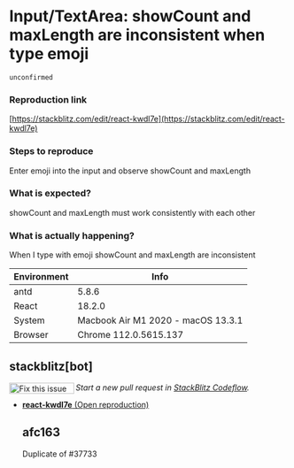 # Input/TextArea: showCount and maxLength are inconsistent when type emoji

`unconfirmed`

### Reproduction link

[https://stackblitz.com/edit/react-kwdl7e](https://stackblitz.com/edit/react-kwdl7e)

### Steps to reproduce

Enter emoji into the input and observe showCount and maxLength

### What is expected?

showCount and maxLength must work consistently with each other

### What is actually happening?

When I type with emoji showCount and maxLength are inconsistent

| Environment | Info                               |
| ----------- | ---------------------------------- |
| antd        | 5.8.6                              |
| React       | 18.2.0                             |
| System      | Macbook Air M1 2020 - macOS 13.3.1 |
| Browser     | Chrome 112.0.5615.137              |

<!-- generated by ant-design-issue-helper. DO NOT REMOVE -->

## stackblitz[bot]

<a href='https://stackblitz.com/~/github.com/ant-design/ant-design/issues/44636?repros=react-kwdl7e'><img src='https://developer.stackblitz.com/img/fix_this_issue_small.svg' alt='Fix this issue in StackBlitz Codeflow' align='left' width='117' height='20'></a> _Start a new pull request in [StackBlitz Codeflow](https://stackblitz.com/~/github.com/ant-design/ant-design/issues/44636?repros=react-kwdl7e)._

- [**react-kwdl7e** (Open reproduction)](https://stackblitz.com/edit/react-kwdl7e?issueRepo=ant-design/ant-design&issueNumber=44636)

  ## afc163

  Duplicate of #37733
